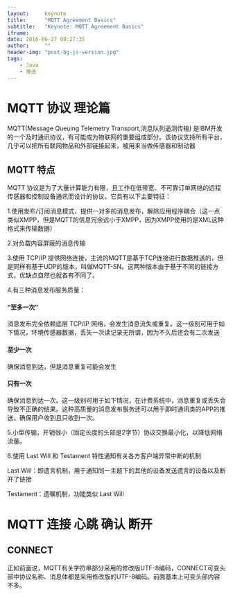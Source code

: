 ```yaml
---
layout:     keynote
title:      "MQTT Agreement Basics"
subtitle:   "Keynote: MQTT Agreement Basics"
iframe:     
date: 2016-06-27 09:27:35
author:     ""
header-img: "post-bg-js-version.jpg"
tags:
    - Java
    - 推送
---
```

# MQTT 协议 理论篇

MQTT(Message Queuing Telemetry Transport,消息队列遥测传输) 是IBM开发的一个及时通讯协议，有可能成为物联网的重要组成部分。该协议支持所有平台，几乎可以把所有联网物品和外部链接起来，被用来当做传感器和制动器

## MQTT 特点

MQTT 协议是为了大量计算能力有限，且工作在低带宽、不可靠订单网络的远程传感器和控制设备通讯而设计的协议，它具有以下主要特征：

1.使用发布/订阅消息模式，提供一对多的消息发布，解除应用程序耦合（这一点类似XMPP，但是MQTT的信息冗余远小于XMPP，因为XMPP使用的是XML这种格式来传输数据）

2.对负载内容屏蔽的消息传输

3.使用 TCP/IP 提供网络连接，主流的MQTT是基于TCP连接进行数据推送的，但是同样有基于UDP的版本，叫做MQTT-SN。这两种版本由于基于不同的链接方式，优缺点自然也就各有不同了。

4.有三种消息发布服务质量：

#### “至多一次”

消息发布完全依赖底层 TCP/IP 网络，会发生消息流失或重复。这一级别可用于如下情况，环境传感器数据，丢失一次读记录无所谓，因为不久后还会有二次发送

#### 至少一次

确保消息到达，但是消息重复可能会发生

#### 只有一次

确保消息到达一次。这一级别可用于如下情况，在计费系统中，消息重复或丢失会导致不正确的结果。这种高质量的消息发布服务还可以用于即时通讯类的APP的推送，确保用户收到且只收到一次。

5.小型传输，开销很小（固定长度的头部是2字节）协议交换最小化，以降低网络流量。

6.使用 Last Will 和 Testament 特性通知有关各方客户端异常中断的机制

Last Will：即遗言机制，用于通知同一主题下的其他的设备发送遗言的设备以及断开了链接

Testament：遗嘱机制，功能类似 Last Will

# MQTT 连接 心跳 确认 断开

## CONNECT

正如前面说，MQTT有关字符串部分采用的修改版UTF-8编码，CONNECT可变头部中协议名称、消息体都是采用修改版的UTF-8编码。前面基本上可变头部内容不多。
